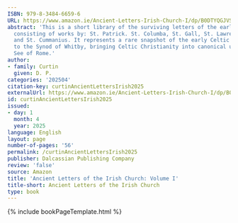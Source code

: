 ```yaml
---
ISBN: 979-8-3484-6659-6
URL: https://www.amazon.ie/Ancient-Letters-Irish-Church-I/dp/B0DTYQGJVS
abstract: 'This is a short library of the surviving letters of the early Irish church,
  consisting of works by: St. Patrick. St. Columba, St. Gall, St. Lawrence of Canterbury,
  and St. Cummanius. It represents a rare snapshot of the early Celtic church prior
  to the Synod of Whitby, bringing Celtic Christianity into canonical union with the
  See of Rome.'
author:
- family: Curtin
  given: D. P.
categories: '202504'
citation-key: curtinAncientLettersIrish2025
externalUrl: https://www.amazon.ie/Ancient-Letters-Irish-Church-I/dp/B0DTYQGJVS
id: curtinAncientLettersIrish2025
issued:
- day: 1
  month: 4
  year: 2025
language: English
layout: page
number-of-pages: '56'
permalink: /curtinAncientLettersIrish2025
publisher: Dalcassian Publishing Company
review: 'false'
source: Amazon
title: 'Ancient Letters of the Irish Church: Volume I'
title-short: Ancient Letters of the Irish Church
type: book
---
```

{% include bookPageTemplate.html %}